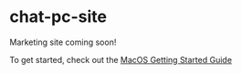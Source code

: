 # chat-pc-site
Marketing site coming soon!

To get started, check out the [MacOS Getting Started Guide](/docs/macos/getting-started/)